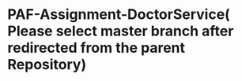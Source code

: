 # PAF-Assignment-DoctorService( Please select master branch after redirected from the parent Repository)
